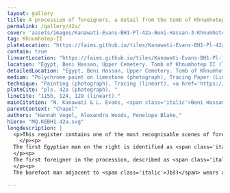 ```yaml
---
layout: gallery
title: A procession of foreigners, a detail from the tomb of Khnumhotep II at Beni Hassan
permalink: /gallery/42a/
cover: 'assets/images/Kanawati-Evans-BH1-Pl-42a-Beni-Hassan-3-Khnumhotep-II-Chapel-Scene-North-wall-Centre-section-Wall1920x.jpg'
tag: Khnumhotep-II
plateLocation: "https://faims.github.io/tiles/Kanawati-Evans-BH1-Pl-42a-Beni-Hassan-3-Khnumhotep-II-Chapel-Scene-North-wall-Centre-section-Wall.html"
contain: true
lineartLocation: "https://faims.github.io/tiles/Kanawati-Evans-BH1-Pl-115b-124-129-Beni-Hassan-Khnumhotep-II-Tomb-3-Chapel-Scene-North-wall-Centre-section-WallfromKanawati-Evans-BH1-Pl-42a.html"
location: "Egypt, Beni Hassan, Upper Cemetery. Tomb of Khnumhotep II (Tomb 3). Chapel. Scene: North wall, Centre section."
detailedLocation: "Egypt, Beni Hassan, Upper Cemetery. Tomb of Khnumhotep II (Tomb 3). Chapel. Scene: North wall, Centre section. Register: 3"
medium: "Polychrome paint on limestone (photograph), Tracing Paper (Lineart), SVG"
technique: "Painting (photograph), Tracing (lineart), <a href='https://jsesh.qenherkhopeshef.org/'>Jsesh</a> (Hieroglyphs)"
plateCite: "pls. 42a (photograph), "
lineCite: "115b, 124, 129 (lineart)."
mainCitation: "N. Kanawati & L. Evans, <span class='italic'>Beni Hassan: Volume I: The Tomb of Khnumhotep II</span> (Australian Centre for Egyptology: Reports 36, Aris and Phillips, Oxford, 2014, ISBN: 978-0-85668-846-1),"
parentContext: "Chapel"
authors: "Hannah Vogel, Alexandra Woods, Penelope Blake,"
hiero: "MQ.KEBH1.42a.svg"
longdescription: |
  <p>This register contains one of the most recognisable scenes of foreigners in Egyptian Pharaonic history: the arrival of a group of Asiatics, which is located on the chapel's north wall. The scene is clearly described as <span class='italic'>jjt ḥr jnt msdmt jn n.f ꜤꜢm 37</span> 'arriving and bringing black eye-paint, which 37 Asiatics brought to him'. Two men of non-Egyptian origin, refered to as <span class='italic'>ꜤꜢmw</span> 'Asiatics', bring animals and offerings to the tomb owner, preceded by two Egyptians announcing their arrival. The two Asiatics have yellow-painted skin, large hooked noses, and greyish-blue eyes and sport short pointed beards with coiffed, mushroom hairstyles. They wear brightly coloured and patterned clothing speckled in red, blue and white. 
    </p><p>
  The first Egyptian man on the right is identified as <span class='italic'>sš Ꜥ(w) nswt Nfr-ḥtp</span> 'the scribe of the royal documents, Noferhotep'. He bows before Khnumhotep II while holding a rolled papyrus in one hand and presenting him with another unfolded document. On it is written: <span class='italic'>rnpt-sp 6 ḫr ḥm n Ḥr sšm tꜢwj nswt-bjtj ḪꜤ-ḫpr-RꜤ rḫt n ꜤꜢmw jn.n sꜢ ḥꜢtj-Ꜥ H̱nmw-ḥtp(.w) ḥr msdmt m ꜤꜢmw n Šw rḫt jr 37</span> 'regnal year 6 under the Majesty of Horus, Leader of the Two Lands, King of Upper and Lower Egypt, Khakheperre (Senwosret II); the number of Asiatics whom the son of the count, Khnumhotep, brought on account of the black eye-paint, namely Asiatics of Shu, number amounting to 37'. The unfolded document can be <a href='/gallery/43a/'>seen here in more detail</a>. The second man is labelled <span class='italic'>jmj-r nww H̱tjj</span> 'the overseer of hunters, Khety'.
  </p><p>
  The first foreigner in the procession, described as <span class='italic'>ḥḳꜢ ḫꜢst JbšꜢ</span> 'ruler of a foreign land, Ibsha', presents the first recorded Middle Kingdom usage of the title. Scholars agree on a northwest Semitic origin for <span class='italic'>JbšꜢ</span>'s name and has been equated with Abi-shai ('my father is king'), and Abi-sharie ('my father is strong'). Artistically distinct from the other men in his retinue, <span class='italic'>JbšꜢ</span> wears the most colourful knee-length garment, which is draped over one shoulder with the other bare but for a white detail connecting the fabrics (possibly a pin). Intricate patterns and fringing along the sides of the garment point to it as a woollen textile. <span class='italic'>JbšꜢ</span> bends forwards and holds in his left hand a banded, curved-stick with which he controls a Nubian ibex (<span class='italic'>Capra ibex nubiana</span>) and his right hand is extended   with palm open, facing down. 
  </p><p>
  The barefoot man adjacent to <span class='italic'>JbšꜢ</span> wears a colourfully banded kilt with a wavy waistline and is represented with a unique object hanging at the tip of his beard. Lack of parallels restricts its identification, but perhaps it is a jewelled adornment or a water (possibly sweat) droplet. The man's lower body is hidden by a dorcas gazelle (<span class='italic'>Gazella dorcas</span>), which he holds by the horn in his right hand and by the neck with a rope in his left hand. As he shares artistic details with the leader before him (both guide an animal, and are barefoot) but remains distinct from the men behind him in clothing and adornment, it is suggested here that this 'gazelle tamer' is the second-in-command of the foreigners. </p>

---
```



